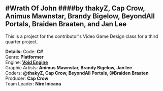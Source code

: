 #Wrath Of John
####by thakyZ, Cap Crow, Animus Mawnstar, Brandy Bigelow, BeyondAll Portals, Braiden Braaten, and Jan Lee
---
This is a project for the contributor's Video Game Design class for a third quarter project.

**Details:**
   Code: **C#**   
   Genre: **Platformer**   
   Engine: **[Void Engine](http://github.com/TZCraft-NSR/VoidEngine)**   
   Graphic Artists: **Animus Mawnstar, Brandy Bigelow, Jan lee**   
   Coders: **@thakyZ, Cap Crow, BeyondAll Portals, @Braiden Braaten**   
   Producer: **Cap Crow**   
   Team Leader: **Nire Inicana**   
